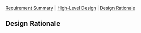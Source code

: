 [Requirement Summary](https://github.com/VT-Zhang/get-a-room/index.md) | [High-Level Design](https://github.com/VT-Zhang/get-a-room/high_level_design.md) | [Design Rationale](https://github.com/VT-Zhang/get-a-room/design_rationale.md)

## Design Rationale
